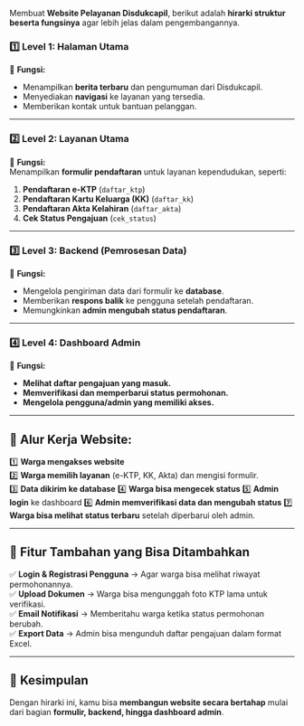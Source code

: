 Membuat **Website Pelayanan Disdukcapil**, berikut adalah **hirarki struktur beserta fungsinya** agar lebih jelas dalam pengembangannya.  
### **1️⃣ Level 1: Halaman Utama**
📌 **Fungsi:**  
- Menampilkan **berita terbaru** dan pengumuman dari Disdukcapil.  
- Menyediakan **navigasi** ke layanan yang tersedia.  
- Memberikan kontak untuk bantuan pelanggan.  
 
---

### **2️⃣ Level 2: Layanan Utama**
📌 **Fungsi:**  
Menampilkan **formulir pendaftaran** untuk layanan kependudukan, seperti:  
1. **Pendaftaran e-KTP** (`daftar_ktp`)  
2. **Pendaftaran Kartu Keluarga (KK)** (`daftar_kk`)  
3. **Pendaftaran Akta Kelahiran** (`daftar_akta`)  
4. **Cek Status Pengajuan** (`cek_status`)  

---

### **3️⃣ Level 3: Backend (Pemrosesan Data)**
📌 **Fungsi:**  
- Mengelola pengiriman data dari formulir ke **database**.  
- Memberikan **respons balik** ke pengguna setelah pendaftaran.  
- Memungkinkan **admin mengubah status pendaftaran**.  

---

### **4️⃣ Level 4: Dashboard Admin**  
📌 **Fungsi:**  
- **Melihat daftar pengajuan yang masuk.**  
- **Memverifikasi dan memperbarui status permohonan.**  
- **Mengelola pengguna/admin yang memiliki akses.**  

---

## **🎯 Alur Kerja Website:**
1️⃣ **Warga mengakses website**  
2️⃣ **Warga memilih layanan** (e-KTP, KK, Akta) dan mengisi formulir.  
3️⃣ **Data dikirim ke database** 
4️⃣ **Warga bisa mengecek status** 
5️⃣ **Admin login** ke dashboard
6️⃣ **Admin memverifikasi data dan mengubah status** 
7️⃣ **Warga bisa melihat status terbaru** setelah diperbarui oleh admin.  

---

## **📌 Fitur Tambahan yang Bisa Ditambahkan**
✅ **Login & Registrasi Pengguna** → Agar warga bisa melihat riwayat permohonannya.  
✅ **Upload Dokumen** → Warga bisa mengunggah foto KTP lama untuk verifikasi.  
✅ **Email Notifikasi** → Memberitahu warga ketika status permohonan berubah.  
✅ **Export Data** → Admin bisa mengunduh daftar pengajuan dalam format Excel.  

---

## **📝 Kesimpulan**
Dengan hirarki ini, kamu bisa **membangun website secara bertahap** mulai dari bagian **formulir, backend, hingga dashboard admin**.  